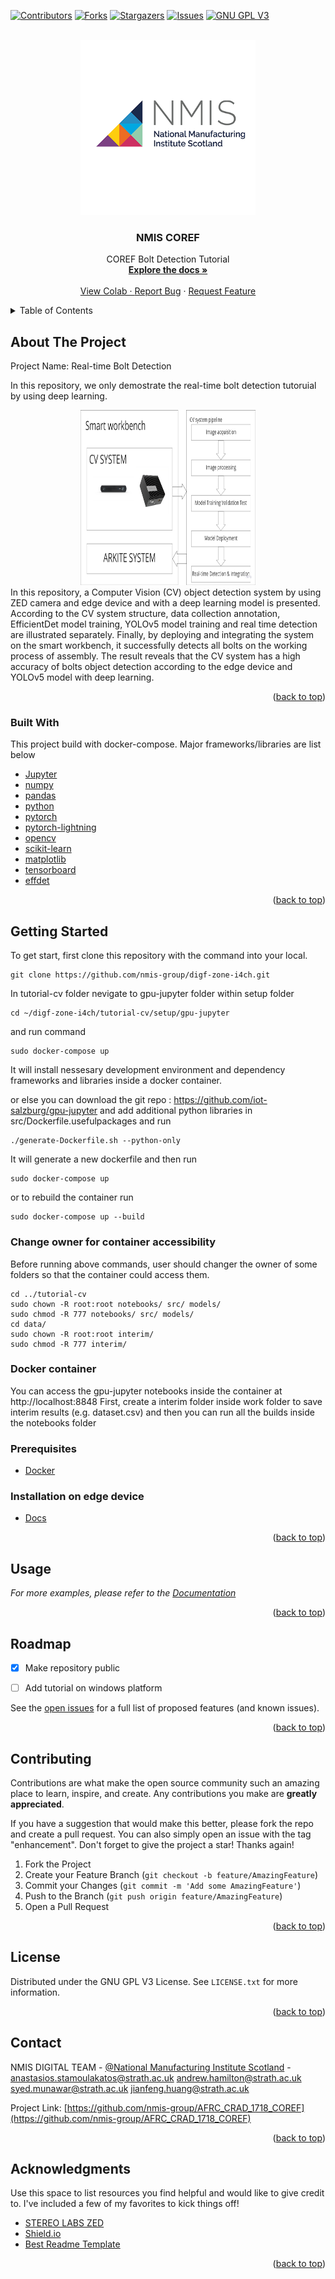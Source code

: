 <div id="top"></div>
<!--
*** Thanks for checking out the Best-README-Template. If you have a suggestion
*** that would make this better, please fork the repo and create a pull request
*** or simply open an issue with the tag "enhancement".
*** Don't forget to give the project a star!
*** Thanks again! Now go create something AMAZING! :D
-->

<!-- PROJECT SHIELDS -->
<!--
*** I'm using markdown "reference style" links for readability.
*** Reference links are enclosed in brackets [ ] instead of parentheses ( ).
*** See the bottom of this document for the declaration of the reference variables
*** for contributors-url, forks-url, etc. This is an optional, concise syntax you may use.
*** https://www.markdownguide.org/basic-syntax/#reference-style-links
-->
[![Contributors][contributors-shield]][contributors-url]
[![Forks][forks-shield]][forks-url]
[![Stargazers][stars-shield]][stars-url]
[![Issues][issues-shield]][issues-url]
[![GNU GPL V3][license-shield]][license-url]
<!--[![LinkedIn][linkedin-shield]][linkedin-url]-->



<!-- PROJECT LOGO -->
<br />
<div align="center">
  <a href="https://www.nmis.scot">
    <img src="docs/resources/images/logo.png" alt="Logo" width="280" height="280">
  </a>

  <h3 align="center">NMIS COREF</h3>

  <p align="center">
    COREF Bolt Detection Tutorial
    <br />
    <a href="https://github.com/nmis-group"><strong>Explore the docs »</strong></a>
    <br />
    <br />
    <a href="https://github.com/nmis-group/colab">View Colab</colab/a>
    ·
    <a href="https://github.com/nmis-group/issues">Report Bug</a>
    ·
    <a href="https://github.com/nmis-group/issues">Request Feature</a>
  </p>
</div>



<!-- TABLE OF CONTENTS -->
<details>
  <summary>Table of Contents</summary>
  <ol>
    <li>
      <a href="#about-the-project">About The Project</a>
      <ul>
        <li><a href="#built-with">Built With</a></li>
      </ul>
    </li>
    <li>
      <a href="#getting-started">Getting Started</a>
      <ul>
        <li><a href="#prerequisites">Prerequisites</a></li>
        <li><a href="#installation">Installation</a></li>
      </ul>
    </li>
    <li><a href="#usage">Usage</a></li>
    <li><a href="#roadmap">Roadmap</a></li>
    <li><a href="#contributing">Contributing</a></li>
    <li><a href="#license">License</a></li>
    <li><a href="#contact">Contact</a></li>
    <li><a href="#acknowledgments">Acknowledgments</a></li>
  </ol>
</details>



<!-- ABOUT THE PROJECT -->
## About The Project
Project Name: Real-time Bolt Detection

In this repository, we only demostrate the real-time bolt detection tutoruial by using deep learning.

<div align="center">
<img src="docs/resources/images/screenshot.png" alt="Logo" width="280" height="280">
</div>
In this repository, a Computer Vision (CV) object detection system by using ZED camera and edge device and with a deep learning model is presented. According to the CV system structure, data collection annotation, EfficientDet model training, YOLOv5 model training and real time detection are illustrated separately. Finally, by deploying and integrating the system on the smart workbench, it successfully detects all bolts on the working process of assembly. The result reveals that the CV system has a high accuracy of bolts object detection according to the edge device and YOLOv5 model with deep learning.

<p align="right">(<a href="#top">back to top</a>)</p>


### Built With

This project build with docker-compose. Major frameworks/libraries are list below

* [Jupyter](https://jupyter.org/)
* [numpy](https://numpy.org/)
* [pandas](https://pandas.pydata.org/)
* [python](https://www.python.org/)
* [pytorch](https://pytorch.org)
* [pytorch-lightning](https://www.pytorchlightning.ai/)
* [opencv](https://opencv.org)
* [scikit-learn](https://scikit-learn.org)
* [matplotlib](https://matplotlib.org)
* [tensorboard](https://www.tensorflow.org/tensorboard)
* [effdet](https://pypi.org/project/effdet/)


<p align="right">(<a href="#top">back to top</a>)</p>



<!-- GETTING STARTED -->
## Getting Started
To get start, first clone this repository with the command into your local.

```
git clone https://github.com/nmis-group/digf-zone-i4ch.git
```
In tutorial-cv folder nevigate to gpu-jupyter folder within setup folder 
```
cd ~/digf-zone-i4ch/tutorial-cv/setup/gpu-jupyter
```
and run command
```
sudo docker-compose up
```
It will install nessesary development environment and dependency frameworks and libraries inside a docker container.


or else you can download the git repo : https://github.com/iot-salzburg/gpu-jupyter
and add additional python libraries in src/Dockerfile.usefulpackages and run
```
./generate-Dockerfile.sh --python-only

```
It will generate a new dockerfile and then run 
```
sudo docker-compose up
```
or to rebuild the container run
```
sudo docker-compose up --build
```

### Change owner for container accessibility
Before running above commands, user should changer the owner of some folders so that the container could access them.
```
cd ../tutorial-cv
sudo chown -R root:root notebooks/ src/ models/
sudo chmod -R 777 notebooks/ src/ models/
cd data/
sudo chown -R root:root interim/
sudo chmod -R 777 interim/
```

### Docker container

You can access the gpu-jupyter notebooks inside the container at http://localhost:8848
First, create a interim folder inside work folder to save interim results (e.g. dataset.csv) and then you can run all the builds inside the notebooks folder 

### Prerequisites

* [Docker](https://docs.docker.com/desktop/)

### Installation on edge device

* [Docs](./docs/Deployment/Deployment.MD)

<p align="right">(<a href="#top">back to top</a>)</p>


<!-- USAGE EXAMPLES -->
## Usage

_For more examples, please refer to the [Documentation](https://example.com)_

<p align="right">(<a href="#top">back to top</a>)</p>

<!-- ROADMAP -->
## Roadmap

- [x] Make repository public
- [ ] Add tutorial on windows platform


See the [open issues](https://github.com/nmis-group/AFRC_CRAD_1718_COREF/issues) for a full list of proposed features (and known issues).

<p align="right">(<a href="#top">back to top</a>)</p>

<!-- CONTRIBUTING -->
## Contributing

Contributions are what make the open source community such an amazing place to learn, inspire, and create. Any contributions you make are **greatly appreciated**.

If you have a suggestion that would make this better, please fork the repo and create a pull request. You can also simply open an issue with the tag "enhancement".
Don't forget to give the project a star! Thanks again!

1. Fork the Project
2. Create your Feature Branch (`git checkout -b feature/AmazingFeature`)
3. Commit your Changes (`git commit -m 'Add some AmazingFeature'`)
4. Push to the Branch (`git push origin feature/AmazingFeature`)
5. Open a Pull Request

<p align="right">(<a href="#top">back to top</a>)</p>


<!-- LICENSE -->
## License

Distributed under the GNU GPL V3 License. See `LICENSE.txt` for more information.

<p align="right">(<a href="#top">back to top</a>)</p>



<!-- CONTACT -->
## Contact

NMIS DIGITAL TEAM - [@National Manufacturing Institute Scotland](https://twitter.com/NMIS_group?ref_src=twsrc%5Egoogle%7Ctwcamp%5Eserp%7Ctwgr%5Eauthor) - anastasios.stamoulakatos@strath.ac.uk andrew.hamilton@strath.ac.uk syed.munawar@strath.ac.uk jianfeng.huang@strath.ac.uk

Project Link: [https://github.com/nmis-group/AFRC_CRAD_1718_COREF](https://github.com/nmis-group/AFRC_CRAD_1718_COREF)

<p align="right">(<a href="#top">back to top</a>)</p>



<!-- ACKNOWLEDGMENTS -->
## Acknowledgments

Use this space to list resources you find helpful and would like to give credit to. I've included a few of my favorites to kick things off!

* [STEREO LABS ZED](https://github.com/stereolabs/)
* [Shield.io](https://shields.io/)
* [Best Readme Template](https://github.com/othneildrew/Best-README-Template)
<p align="right">(<a href="#top">back to top</a>)</p>



<!-- MARKDOWN LINKS & IMAGES -->
<!-- https://www.markdownguide.org/basic-syntax/#reference-style-links -->
[contributors-shield]: https://img.shields.io/github/contributors/nmis-group/AFRC_CRAD_1718_COREF.svg?style=for-the-badge
[contributors-url]: https://github.com/nmis-group/AFRC_CRAD_1718_COREF/graphs/contributors
[forks-shield]: https://img.shields.io/github/forks/nmis-group/AFRC_CRAD_1718_COREF.svg?style=for-the-badge
[forks-url]: https://github.com/nmis-group/AFRC_CRAD_1718_COREF/fork
[stars-shield]: https://img.shields.io/github/stars/nmis-group/AFRC_CRAD_1718_COREF.svg?style=for-the-badge
[stars-url]: https://github.com/nmis-group/AFRC_CRAD_1718_COREF/stargazers
[issues-shield]: https://img.shields.io/github/issues/nmis-group/AFRC_CRAD_1718_COREF.svg?style=for-the-badge
[issues-url]: https://github.com/nmis-group/AFRC_CRAD_1718_COREF/issues
[license-shield]: https://img.shields.io/badge/License-GPLv3-blue.svg
[license-url]: https://www.gnu.org/licenses/gpl-3.0
[product-screenshot]: resources/images/screenshot.png
